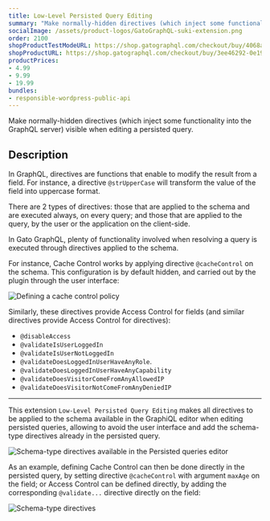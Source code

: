 ```yaml
---
title: Low-Level Persisted Query Editing
summary: "Make normally-hidden directives (which inject some functionality into the GraphQL server) visible when editing a persisted query."
socialImage: /assets/product-logos/GatoGraphQL-suki-extension.png
order: 2100
shopProductTestModeURL: https://shop.gatographql.com/checkout/buy/4068a7be-7cda-4b78-a387-0ac3e7fbe2e9
shopProductURL: https://shop.gatographql.com/checkout/buy/3ee46292-0e19-44b6-9714-67b01be15f29
productPrices:
- 4.99
- 9.99
- 19.99
bundles:
- responsible-wordpress-public-api
---
```


Make normally-hidden directives (which inject some functionality into the GraphQL server) visible when editing a persisted query.

## Description

In GraphQL, directives are functions that enable to modify the result from a field. For instance, a directive `@strUpperCase` will transform the value of the field into uppercase format.

There are 2 types of directives: those that are applied to the schema and are executed always, on every query; and those that are applied to the query, by the user or the application on the client-side.

In Gato GraphQL, plenty of functionality involved when resolving a query is executed through directives applied to the schema.

For instance, Cache Control works by applying directive `@cacheControl` on the schema. This configuration is by default hidden, and carried out by the plugin through the user interface:

![Defining a cache control policy](/assets/extensions/upstream-pro/cache-control-entry.png "Defining a cache control policy")

Similarly, these directives provide Access Control for fields (and similar directives provide Access Control for directives):

- `@disableAccess`
- `@validateIsUserLoggedIn`
- `@validateIsUserNotLoggedIn`
- `@validateDoesLoggedInUserHaveAnyRole`.
- `@validateDoesLoggedInUserHaveAnyCapability`
- `@validateDoesVisitorComeFromAnyAllowedIP`
- `@validateDoesVisitorNotComeFromAnyDeniedIP`

---

This extension `Low-Level Persisted Query Editing` makes all directives to be applied to the schema available in the GraphiQL editor when editing persisted queries, allowing to avoid the user interface and add the schema-type directives already in the persisted query.

![Schema-type directives available in the Persisted queries editor](/assets/extensions/upstream-pro/low-level-persisted-query-editing.png "Schema-type directives available in the Persisted queries editor")

As an example, defining Cache Control can then be done directly in the persisted query, by setting directive `@cacheControl` with argument `maxAge` on the field; or Access Control can be defined directly, by adding the corresponding `@validate...` directive directly on the field:

![Schema-type directives](/assets/extensions/upstream-pro/schema-type-directives.gif "Schema-type directives")

<!-- ## Bundles including extension

- [“All in One Toolbox for WordPress” Bundle](../../bundles/all-in-one-toolbox-for-wordpress)
- [“Responsible WordPress Public API” Bundle](../../bundles/responsible-wordpress-public-api) -->
